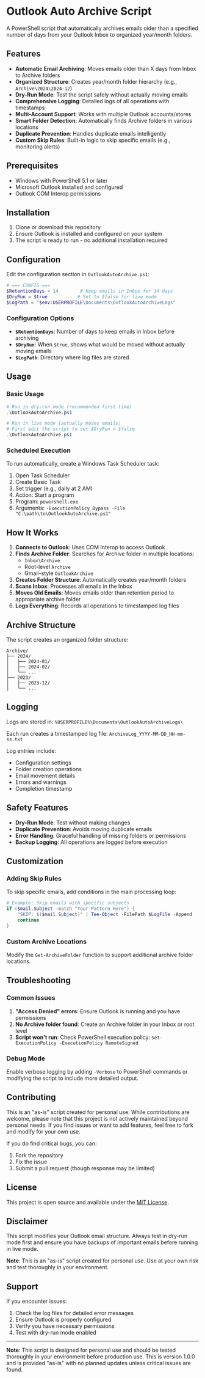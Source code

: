 # Outlook Auto Archive Script

A PowerShell script that automatically archives emails older than a specified number of days from your Outlook Inbox to organized year/month folders.

## Features

- **Automatic Email Archiving**: Moves emails older than X days from Inbox to Archive folders
- **Organized Structure**: Creates year/month folder hierarchy (e.g., `Archive\2024\2024-12`)
- **Dry-Run Mode**: Test the script safely without actually moving emails
- **Comprehensive Logging**: Detailed logs of all operations with timestamps
- **Multi-Account Support**: Works with multiple Outlook accounts/stores
- **Smart Folder Detection**: Automatically finds Archive folders in various locations
- **Duplicate Prevention**: Handles duplicate emails intelligently
- **Custom Skip Rules**: Built-in logic to skip specific emails (e.g., monitoring alerts)

## Prerequisites

- Windows with PowerShell 5.1 or later
- Microsoft Outlook installed and configured
- Outlook COM Interop permissions

## Installation

1. Clone or download this repository
2. Ensure Outlook is installed and configured on your system
3. The script is ready to run - no additional installation required

## Configuration

Edit the configuration section in `OutlookAutoArchive.ps1`:

```powershell
# === CONFIG ===
$RetentionDays = 14        # Keep emails in Inbox for 14 days
$DryRun = $true           # Set to $false for live mode
$LogPath = "$env:USERPROFILE\Documents\OutlookAutoArchiveLogs"
```

### Configuration Options

- **`$RetentionDays`**: Number of days to keep emails in Inbox before archiving
- **`$DryRun`**: When `$true`, shows what would be moved without actually moving emails
- **`$LogPath`**: Directory where log files are stored

## Usage

### Basic Usage

```powershell
# Run in dry-run mode (recommended first time)
.\OutlookAutoArchive.ps1

# Run in live mode (actually moves emails)
# First edit the script to set $DryRun = $false
.\OutlookAutoArchive.ps1
```

### Scheduled Execution

To run automatically, create a Windows Task Scheduler task:

1. Open Task Scheduler
2. Create Basic Task
3. Set trigger (e.g., daily at 2 AM)
4. Action: Start a program
5. Program: `powershell.exe`
6. Arguments: `-ExecutionPolicy Bypass -File "C:\path\to\OutlookAutoArchive.ps1"`

## How It Works

1. **Connects to Outlook**: Uses COM Interop to access Outlook
2. **Finds Archive Folder**: Searches for Archive folder in multiple locations:
   - `Inbox\Archive`
   - Root-level `Archive`
   - Gmail-style `OutlookArchive`
3. **Creates Folder Structure**: Automatically creates year/month folders
4. **Scans Inbox**: Processes all emails in the Inbox
5. **Moves Old Emails**: Moves emails older than retention period to appropriate archive folder
6. **Logs Everything**: Records all operations to timestamped log files

## Archive Structure

The script creates an organized folder structure:

```
Archive/
├── 2024/
│   ├── 2024-01/
│   ├── 2024-02/
│   └── ...
├── 2023/
│   ├── 2023-12/
│   └── ...
```

## Logging

Logs are stored in: `%USERPROFILE%\Documents\OutlookAutoArchiveLogs\`

Each run creates a timestamped log file: `ArchiveLog_YYYY-MM-DD_HH-mm-ss.txt`

Log entries include:
- Configuration settings
- Folder creation operations
- Email movement details
- Errors and warnings
- Completion timestamp

## Safety Features

- **Dry-Run Mode**: Test without making changes
- **Duplicate Prevention**: Avoids moving duplicate emails
- **Error Handling**: Graceful handling of missing folders or permissions
- **Backup Logging**: All operations are logged before execution

## Customization

### Adding Skip Rules

To skip specific emails, add conditions in the main processing loop:

```powershell
# Example: Skip emails with specific subjects
if ($mail.Subject -match "Your Pattern Here") {
    "SKIP: $($mail.Subject)" | Tee-Object -FilePath $LogFile -Append
    continue
}
```

### Custom Archive Locations

Modify the `Get-ArchiveFolder` function to support additional archive folder locations.

## Troubleshooting

### Common Issues

1. **"Access Denied" errors**: Ensure Outlook is running and you have permissions
2. **No Archive folder found**: Create an Archive folder in your Inbox or root level
3. **Script won't run**: Check PowerShell execution policy: `Set-ExecutionPolicy -ExecutionPolicy RemoteSigned`

### Debug Mode

Enable verbose logging by adding `-Verbose` to PowerShell commands or modifying the script to include more detailed output.

## Contributing

This is an "as-is" script created for personal use. While contributions are welcome, please note that this project is not actively maintained beyond personal needs. If you find issues or want to add features, feel free to fork and modify for your own use.

If you do find critical bugs, you can:
1. Fork the repository
2. Fix the issue
3. Submit a pull request (though response may be limited)

## License

This project is open source and available under the [MIT License](LICENSE).

## Disclaimer

This script modifies your Outlook email structure. Always test in dry-run mode first and ensure you have backups of important emails before running in live mode.

**Note**: This is an "as-is" script created for personal use. Use at your own risk and test thoroughly in your environment.

## Support

If you encounter issues:
1. Check the log files for detailed error messages
2. Ensure Outlook is properly configured
3. Verify you have necessary permissions
4. Test with dry-run mode enabled

---

**Note**: This script is designed for personal use and should be tested thoroughly in your environment before production use. This is version 1.0.0 and is provided "as-is" with no planned updates unless critical issues are found.
